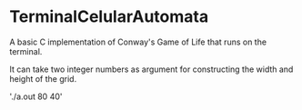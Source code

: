 # TerminalCelularAutomata
A basic C implementation of Conway's Game of Life that runs on the terminal.

It can take two integer numbers as argument for constructing the width and height of the grid.

'./a.out 80 40'
